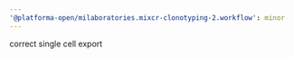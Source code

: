 ```yaml
---
'@platforma-open/milaboratories.mixcr-clonotyping-2.workflow': minor
---
```


correct single cell export
